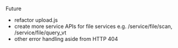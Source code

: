 
Future
- refactor upload.js 
- create more service APIs for file services e.g. /service/file/scan, /service/file/query_vt
- other error handling aside from HTTP 404